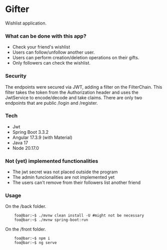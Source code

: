 # Gifter
Wishlist application.
### What can be done with this app?
- Check your friend's wishlist 
- Users can follow/unfollow another user.
- Users can perform creation/deletion operations on their gifts.
- Only followers can check the wishlist.

### Security 
The endpoints were secured via JWT, adding a filter on the FilterChain.
This filter takes the token from the Authorization header and uses the JwtService to encode/decode and
take claims.
There are only two endpoints that are public /login and /register.

### Tech
- Jwt
- Spring Boot 3.3.2
- Angular 17.3.9 (with Material)
- Java 17
- Node 20.17.0

### Not (yet) implemented functionalities
- The jwt secret was not placed outside the program
- The admin funcionalities are not implemented yet
- The users can't remove from their followers list another friend

### Usage
On the /back folder. 
```console
    foo@bar:~$ ./mvnw clean install -U #might not be necessary
    foo@bar:~$ ./mvnw spring-boot:run
```

On the /front folder.
```console
    foo@bar:~$ npm i 
    foo@bar:~$ ng serve
```
